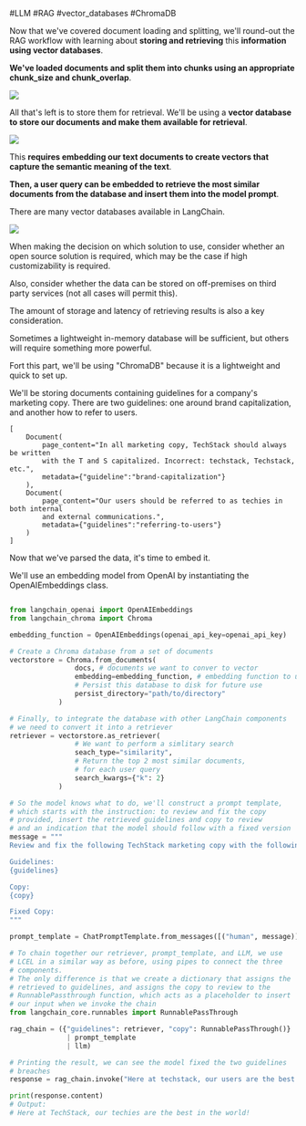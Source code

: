 #LLM #RAG #vector_databases #ChromaDB

Now that we've covered document loading and splitting, we'll round-out the RAG workflow with learning about **storing and retrieving** this **information using vector databases**.

**We've loaded documents and split them into chunks using an appropriate chunk_size and chunk_overlap**.

![](Pasted%20image%2020240726075143.png)

All that's left is to store them for retrieval. We'll be using a **vector database to store our documents and make them available for retrieval**.

![](Pasted%20image%2020240727065129.png)

This **requires embedding our text documents to create vectors that capture the semantic meaning of the text**. 

**Then, a user query can be embedded to retrieve the most similar documents from the database and insert them into the model prompt**.

There are many vector databases available in LangChain.

![](Pasted%20image%2020240727070059.png)


When making the decision on which solution to use, consider whether an open source solution is required, which may be the case if high customizability is required.

Also, consider whether the data can be stored on off-premises on third party services (not all cases will permit this).

The amount of storage and latency of retrieving results is also a key consideration.

Sometimes a lightweight in-memory database will be sufficient, but others will require something more powerful.

Fort this part, we'll be using "ChromaDB" because it is a lightweight and quick to set up.

We'll be storing documents containing guidelines for a company's marketing copy. There are two guidelines: one around brand capitalization, and another how to refer to users.

```
[
	Document(
		page_content="In all marketing copy, TechStack should always be written 
		with the T and S capitalized. Incorrect: techstack, Techstack, etc.",
		metadata={"guideline":"brand-capitalization"}
	),
	Document(
		page_content="Our users should be referred to as techies in both internal
		and external communications.",
		metadata={"guidelines":"referring-to-users"}
	)
]
```


Now that we've parsed the data, it's time to embed it.

We'll use an embedding model from OpenAI by instantiating the OpenAIEmbeddings
class.

```python

from langchain_openai import OpenAIEmbeddings
from langchain_chroma import Chroma

embedding_function = OpenAIEmbeddings(openai_api_key=openai_api_key)

# Create a Chroma database from a set of documents
vectorstore = Chroma.from_documents(
				docs, # documents we want to conver to vector
				embedding=embedding_function, # embedding function to use
				# Persist this database to disk for future use
				persist_directory="path/to/directory"
			)

# Finally, to integrate the database with other LangChain components
# we need to convert it into a retriever 
retriever = vectorstore.as_retriever(
				# We want to perform a simlitary search
				seach_type="similarity", 
				# Return the top 2 most similar documents, 
				# for each user query
				search_kwargs={"k": 2}						 
			)

# So the model knows what to do, we'll construct a prompt template,
# which starts with the instruction: to review and fix the copy
# provided, insert the retrieved guidelines and copy to review 
# and an indication that the model should follow with a fixed version
message = """
Review and fix the following TechStack marketing copy with the following guidelines in consideration:

Guidelines:
{guidelines}

Copy:
{copy}

Fixed Copy:
"""

prompt_template = ChatPromptTemplate.from_messages([("human", message)])

# To chain together our retriever, prompt_template, and LLM, we use 
# LCEL in a similar way as before, using pipes to connect the three 
# components. 
# The only difference is that we create a dictionary that assigns the
# retrieved to guidelines, and assigns the copy to review to the 
# RunnablePassthrough function, which acts as a placeholder to insert
# our input when we invoke the chain
from langchain_core.runnables import RunnablePassThrough

rag_chain = ({"guidelines": retriever, "copy": RunnablePassThrough()}
			  | prompt_template
			  | llm)

# Printing the result, we can see the model fixed the two guidelines 
# breaches
response = rag_chain.invoke("Here at techstack, our users are the best in the world!")

print(response.content)
# Output:
# Here at TechStack, our techies are the best in the world!

```




